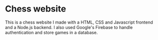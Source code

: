 # Chess website
This is a chess website I made with a HTML, CSS and Javascript frontend and a Node.js backend. I also used Google's Firebase to handle authentication and store games in a database.
